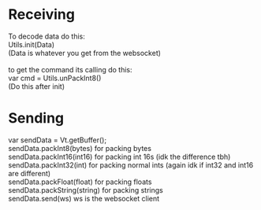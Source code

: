 # Receiving
To decode data do this:
<br>
Utils.init(Data)
<br>
(Data is whatever you get from the websocket)
<br>
<br>
to get the command its calling do this:
<br>
var cmd = Utils.unPackInt8()
<br>
(Do this after init)

# Sending
var sendData = Vt.getBuffer();
<br>
sendData.packInt8(bytes) for packing bytes
<br>
sendData.packInt16(int16) for packing int 16s (idk the difference tbh)
<br>
sendData.packInt32(int) for packing normal ints (again idk if int32 and int16 are different)
<br>
sendData.packFloat(float) for packing floats
<br>
sendData.packString(string) for packing strings
<br>
sendData.send(ws) ws is the websocket client